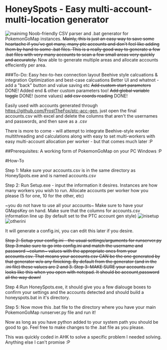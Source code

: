 # HoneySpots - Easy multi-account-multi-location generator
![mainimg](http://image.prntscr.com/image/dff2d457794f4e29be1b0088a62b6b33.png)
Noob-friendly CSV parser and .bat generator for PokemonGoMap instances.
~~Mainly, this is just an easy way to save some heartache if you've got many, many ptc accounts and don't feel like adding them by hand to some .bat files. This is a really good way to generate a few .bat files with very many accounts to scan a few small areas very quickly and accurately.~~
Now able to generate multiple areas and allocate accounts effeciently per area.

###To-Do:
Easy hex-to-hex connection layout
Beehive style calcuations & integration
Optimization and best-case calcuations
Better UI and whatnot - add a "back" button and value saving etc
~~Add custom start parameters~~ DONE! Added end & other custom parameters too!
~~Add global variable toggle~~ DONE! (some values)
~~add csv coords reading~~ DONE!


Easily used with accounts generated through https://github.com/FrostTheFox/ptc-acc-gen, just open the final accounts.csv with excel and delete the columns that aren't the usernames and passwords, and then save as a .csv

There is more to come - will attempt to integrate Beehive-style worker multithreading and calculations along with easy to set multi-workers with easy multi-account allocation per worker - but that comes much later :P

##Prerequisites:
A working form of PokemonGoMap on your PC
Windows :P

#How-To

Step 1: Make sure your accounts.csv is in the same directory as HoneySpots.exe and is named accounts.csv

Step 2: Run Setup.exe - input the information it desires. 
Instances are how many workers you wish to run. Allocate accounts per worker how you please (5 for one, 10 for the other, etc) 

~you do not have to use all your accounts~
Make sure to have your GMapsKey on hand.
Make sure that the columns for accounts.csv information line up (by default set to the PTC account gen style)
![inisetup](http://image.prntscr.com/image/6b56fb9e930f4b1497dbdebf7481c791.png)
![otherini](http://image.prntscr.com/image/94086d76008e46368baa3baa3e7dacaa.png)


It will generate a config.ini, you can edit this later if you desire.

~~Step 2: Setup your config.ini - the usual settings/arguments for runserver.py
Step 3:make sure to go into config.ini and match the username and password ~column~ values with the appropriate ones from your accounts.csv. That means your accounts.csv CAN be the one generated by that generator w/o any finicking. By default from the generator (and in the .ini file) these values are 2 and 3. Step 3: MAKE SURE your accounts.csv looks like this when you open with notepad. It should be account,password all the way down!~~

Step 4:Run HoneySpots.exe, it should give you a few dialouge boxes to confirm your settings and the accounts detected and should build a honeyspots.bat in it's directory. 

Step 5: Now move this .bat file to the directory where you have your main PokemonGoMap runserver.py file and run it!

Now as long as you have python added to your system path you should be good to go. Feel free to make changes to the .bat file as you please. 

This was quickly coded in AHK to solve a specific problem I needed solving. Anything else I can't promise :P
